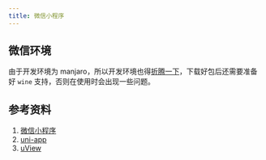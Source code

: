 ```yaml
---
title: 微信小程序
---
```


## 微信环境

由于开发环境为 manjaro，所以开发环境也得[折腾一下](https://github.com/dragonation/wechat-devtools)，下载好包后还需要准备好 `wine` 支持，否则在使用时会出现一些问题。



## 参考资料

1. [微信小程序](https://developers.weixin.qq.com/miniprogram/dev/framework/quickstart/#%E5%B0%8F%E7%A8%8B%E5%BA%8F%E7%AE%80%E4%BB%8B)
2. [uni-app](https://uniapp.dcloud.io/)
3. [uView](https://www.uviewui.com/)